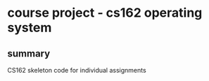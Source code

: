 # course project - cs162 operating system

## summary
CS162 skeleton code for individual assignments
